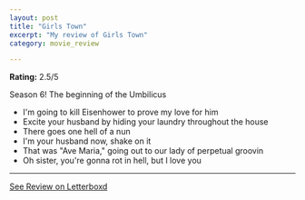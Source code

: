 ```yaml
---
layout: post
title: "Girls Town"
excerpt: "My review of Girls Town"
category: movie_review

---
```


**Rating:** 2.5/5

Season 6! The beginning of the Umbilicus

* I'm going to kill Eisenhower to prove my love for him
* Excite your husband by hiding your laundry throughout the house
* There goes one hell of a nun
* I'm your husband now, shake on it
* That was "Ave Maria," going out to our lady of perpetual groovin
* Oh sister, you're gonna rot in hell, but I love you

<hr>

[See Review on Letterboxd](https://boxd.it/5ikYAZ)
